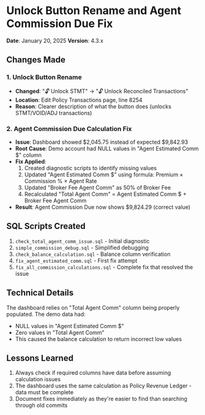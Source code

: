 # Unlock Button Rename and Agent Commission Due Fix
**Date**: January 20, 2025
**Version**: 4.3.x

## Changes Made

### 1. Unlock Button Rename
- **Changed**: "🔓 Unlock STMT" → "🔓 Unlock Reconciled Transactions"
- **Location**: Edit Policy Transactions page, line 8254
- **Reason**: Clearer description of what the button does (unlocks STMT/VOID/ADJ transactions)

### 2. Agent Commission Due Calculation Fix
- **Issue**: Dashboard showed $2,045.75 instead of expected $9,842.93
- **Root Cause**: Demo account had NULL values in "Agent Estimated Comm $" column
- **Fix Applied**:
  1. Created diagnostic scripts to identify missing values
  2. Updated "Agent Estimated Comm $" using formula: Premium × Commission % × Agent Rate
  3. Updated "Broker Fee Agent Comm" as 50% of Broker Fee
  4. Recalculated "Total Agent Comm" = Agent Estimated Comm $ + Broker Fee Agent Comm
- **Result**: Agent Commission Due now shows $9,824.29 (correct value)

## SQL Scripts Created
1. `check_total_agent_comm_issue.sql` - Initial diagnostic
2. `simple_commission_debug.sql` - Simplified debugging
3. `check_balance_calculation.sql` - Balance column verification
4. `fix_agent_estimated_comm.sql` - First fix attempt
5. `fix_all_commission_calculations.sql` - Complete fix that resolved the issue

## Technical Details
The dashboard relies on "Total Agent Comm" column being properly populated. The demo data had:
- NULL values in "Agent Estimated Comm $" 
- Zero values in "Total Agent Comm"
- This caused the balance calculation to return incorrect low values

## Lessons Learned
1. Always check if required columns have data before assuming calculation issues
2. The dashboard uses the same calculation as Policy Revenue Ledger - data must be complete
3. Document fixes immediately as they're easier to find than searching through old commits
